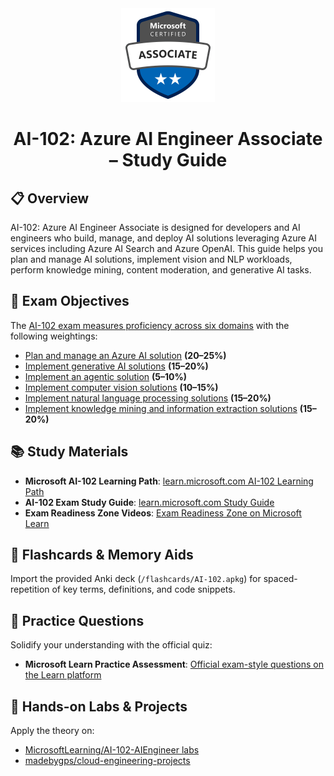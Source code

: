 <!-- Header & Badge -->

<div align="center">
  <img src="./images/microsoft-certified-associate-badge.svg" alt="Azure AI Engineer Associate Badge" height="150" />
  <h1>AI-102: Azure AI Engineer Associate – Study Guide</h1>
</div>

## 📋 Overview

AI-102: Azure AI Engineer Associate is designed for developers and AI engineers who build, manage, and deploy AI solutions leveraging Azure AI services including Azure AI Search and Azure OpenAI. This guide helps you plan and manage AI solutions, implement vision and NLP workloads, perform knowledge mining, content moderation, and generative AI tasks.

## 🎯 Exam Objectives

The [AI-102 exam measures proficiency across six domains](https://learn.microsoft.com/en-us/credentials/certifications/resources/study-guides/ai-102#skills-at-a-glance) with the following weightings:

- [Plan and manage an Azure AI solution](./plan-and-manage-an-azure-ai-solution.md) **(20–25%)**
- [Implement generative AI solutions](./implement-generative-ai-solutions.md) **(15–20%)**
- [Implement an agentic solution](./implement-an-agentic-solution.md) **(5–10%)**
- [Implement computer vision solutions](./implement-computer-vision-solutions.md) **(10–15%)**
- [Implement natural language processing solutions](./implement-natural-language-processing-solutions.md) **(15–20%)**
- [Implement knowledge mining and information extraction solutions](./implement-knowledge-mining-and-information-extraction-solutions.md) **(15–20%)**

## 📚 Study Materials

- **Microsoft AI-102 Learning Path**: [learn.microsoft.com AI-102 Learning Path](https://learn.microsoft.com/learn/certifications/azure-ai-engineer/)
- **AI-102 Exam Study Guide**: [learn.microsoft.com Study Guide](https://learn.microsoft.com/en-us/credentials/certifications/resources/study-guides/ai-102)
- **Exam Readiness Zone Videos**: [Exam Readiness Zone on Microsoft Learn](https://learn.microsoft.com/en-us/shows/exam-readiness-zone/)

## 🧠 Flashcards & Memory Aids

Import the provided Anki deck (`/flashcards/AI-102.apkg`) for spaced-repetition of key terms, definitions, and code snippets.

## 📝 Practice Questions

Solidify your understanding with the official quiz:

- **Microsoft Learn Practice Assessment**: [Official exam-style questions on the Learn platform](https://learn.microsoft.com/en-us/credentials/certifications/azure-ai-engineer/practice/assessment?assessment-type=practice&assessmentId=61&practice-assessment-type=certification)

## 🔬 Hands-on Labs & Projects

Apply the theory on:

- [MicrosoftLearning/AI-102-AIEngineer labs](https://github.com/MicrosoftLearning/AI-102-AIEngineer)
- [madebygps/cloud-engineering-projects](https://github.com/madebygps/cloud-engineering-projects/tree/main/ai-102)

